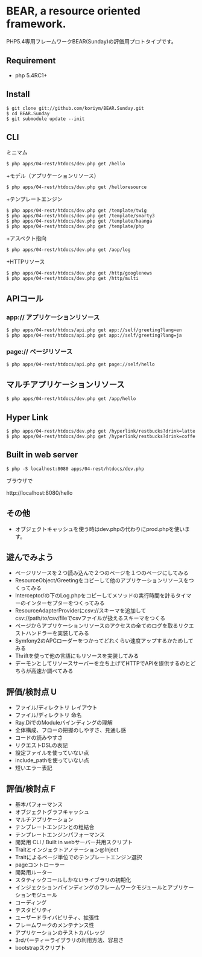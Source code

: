 
BEAR, a resource oriented framework.
=============================

PHP5.4専用フレームワークBEAR(Sunday)の評価用プロトタイプです。

## Requirement

 * php 5.4RC1+
 
## Install
    $ git clone git://github.com/koriym/BEAR.Sunday.git
    $ cd BEAR.Sunday
    $ git submodule update --init

## CLI

ミニマム

    $ php apps/04-rest/htdocs/dev.php get /hello

+モデル（アプリケーションリソース）

    $ php apps/04-rest/htdocs/dev.php get /helloresource

+テンプレートエンジン

    $ php apps/04-rest/htdocs/dev.php get /template/twig
    $ php apps/04-rest/htdocs/dev.php get /template/smarty3
    $ php apps/04-rest/htdocs/dev.php get /template/haanga
    $ php apps/04-rest/htdocs/dev.php get /template/php

+アスペクト指向

    $ php apps/04-rest/htdocs/dev.php get /aop/log

+HTTPリソース

    $ php apps/04-rest/htdocs/dev.php get /http/googlenews
    $ php apps/04-rest/htdocs/dev.php get /http/multi

## APIコール

### app:// アプリケーションリソース
    $ php apps/04-rest/htdocs/api.php get app://self/greeting?lang=en
    $ php apps/04-rest/htdocs/api.php get app://self/greeting?lang=ja
    
### page:// ページリソース
    $ php apps/04-rest/htdocs/api.php get page://self/hello

## マルチアプリケーションリソース

    $ php apps/04-rest/htdocs/dev.php get /app/hello

## Hyper Link

    $ php apps/04-rest/htdocs/dev.php get /hyperlink/restbucks?drink=latte
    $ php apps/04-rest/htdocs/dev.php get /hyperlink/restbucks?drink=coffe
    
## Built in web server
    $ php -S localhost:8080 apps/04-rest/htdocs/dev.php 

ブラウザで

http://localhost:8080/hello

## その他

 * オブジェクトキャッシュを使う時はdev.phpの代わりにprod.phpを使います。

## 遊んでみよう

 * ページリソースを２つ読み込んで２つのページを１つのページにしてみる
 * ResourceObject/Greetingをコピーして他のアプリケーションリソースをつくってみる
 * Interceptor/の下のLog.phpをコピーしてメソッドの実行時間を計るタイマーのインターセプターをつくってみる
 * ResourceAdapterProviderにcsv://スキーマを追加してcsv://path/to/csv/fileでcsvファイルが扱えるスキーマをつくる
 * ページからアプリケーションリソースのアクセスの全てのログを取るリクエストハンドラーを実装してみる
 * Symfony2のAPCローダーをつかってどれくらい速度アップするかためしてみる
 * Thriftを使って他の言語にもリソースを実装してみる
 * デーモンとしてリソースサーバーを立ち上げてHTTPでAPIを提供するのとどちらが高速か調べてみる
 
## 評価/検討点 U

 * ファイル/ディレクトリ レイアウト
 * ファイル/ディレクトリ 命名
 * Ray.DiでのModuleバインディングの理解
 * 全体構成、フローの把握のしやすさ、見通し感
 * コードの読みやすさ
 * リクエストDSLの表記
 * 設定ファイルを使っていない点
 * include_pathを使っていない点
 * 短いエラー表記
 
## 評価/検討点 F
 
 * 基本パフォーマンス
 * オブジェクトグラフキャッシュ
 * マルチアプリケーション
 * テンプレートエンジンとの粗結合
 * テンプレートエンジンパフォーマンス
 * 開発用 CLI / Built in webサーバー共用スクリプト
 * Traitとインジェクトアノテーション@Inject
 * Traitによるページ単位でのテンプレートエンジン選択
 * pageコントローラー
 * 開発用ルーター
 * スタティックコールしかないライブラリの初期化
 * インジェクションバインディングのフレームワークモジュールとアプリケーションモジュール
 * コーディング 
 * テスタビリティ
 * ユーザードライバビリティ、拡張性
 * フレームワークのメンテナンス性
 * アプリケーションのテストカバレッジ
 * 3rdパーティーライブラリの利用方法、容易さ
 * bootstrapスクリプト
 